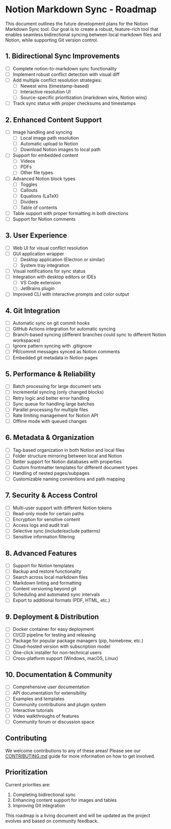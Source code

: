 # Notion Markdown Sync - Roadmap

This document outlines the future development plans for the Notion Markdown Sync tool. Our goal is to create a robust, feature-rich tool that enables seamless bidirectional syncing between local markdown files and Notion, while supporting Git version control.

## 1. Bidirectional Sync Improvements

- [ ] Complete notion-to-markdown sync functionality
- [ ] Implement robust conflict detection with visual diff
- [ ] Add multiple conflict resolution strategies:
  - [ ] Newest wins (timestamp-based)
  - [ ] Interactive resolution UI
  - [ ] Source-specific prioritization (markdown wins, Notion wins)
- [ ] Track sync status with proper checksums and timestamps

## 2. Enhanced Content Support

- [ ] Image handling and syncing
  - [ ] Local image path resolution
  - [ ] Automatic upload to Notion
  - [ ] Download Notion images to local path
- [ ] Support for embedded content
  - [ ] Videos
  - [ ] PDFs
  - [ ] Other file types
- [ ] Advanced Notion block types
  - [ ] Toggles
  - [ ] Callouts
  - [ ] Equations (LaTeX)
  - [ ] Dividers
  - [ ] Table of contents
- [ ] Table support with proper formatting in both directions
- [ ] Support for Notion comments

## 3. User Experience

- [ ] Web UI for visual conflict resolution
- [ ] GUI application wrapper
  - [ ] Desktop application (Electron or similar)
  - [ ] System tray integration
- [ ] Visual notifications for sync status
- [ ] Integration with desktop editors or IDEs
  - [ ] VS Code extension
  - [ ] JetBrains plugin
- [ ] Improved CLI with interactive prompts and color output

## 4. Git Integration

- [ ] Automatic sync on git commit hooks
- [ ] GitHub Actions integration for automatic syncing
- [ ] Branch-based syncing (different branches could sync to different Notion workspaces)
- [ ] Ignore pattern syncing with .gitignore
- [ ] PR/commit messages synced as Notion comments
- [ ] Embedded git metadata in Notion pages

## 5. Performance & Reliability

- [ ] Batch processing for large document sets
- [ ] Incremental syncing (only changed blocks)
- [ ] Retry logic and better error handling
- [ ] Sync queue for handling large batches
- [ ] Parallel processing for multiple files
- [ ] Rate limiting management for Notion API
- [ ] Offline mode with queued changes

## 6. Metadata & Organization

- [ ] Tag-based organization in both Notion and local files
- [ ] Folder structure mirroring between local and Notion
- [ ] Better support for Notion databases with properties
- [ ] Custom frontmatter templates for different document types
- [ ] Handling of nested pages/subpages
- [ ] Customizable naming conventions and path mapping

## 7. Security & Access Control

- [ ] Multi-user support with different Notion tokens
- [ ] Read-only mode for certain paths
- [ ] Encryption for sensitive content
- [ ] Access logs and audit trail
- [ ] Selective sync (include/exclude patterns)
- [ ] Sensitive information filtering

## 8. Advanced Features

- [ ] Support for Notion templates
- [ ] Backup and restore functionality
- [ ] Search across local markdown files
- [ ] Markdown linting and formatting
- [ ] Content versioning beyond git
- [ ] Scheduling and automated sync intervals
- [ ] Export to additional formats (PDF, HTML, etc.)

## 9. Deployment & Distribution

- [ ] Docker container for easy deployment
- [ ] CI/CD pipeline for testing and releasing
- [ ] Package for popular package managers (pip, homebrew, etc.)
- [ ] Cloud-hosted version with subscription model
- [ ] One-click installer for non-technical users
- [ ] Cross-platform support (Windows, macOS, Linux)

## 10. Documentation & Community

- [ ] Comprehensive user documentation
- [ ] API documentation for extensibility
- [ ] Examples and templates
- [ ] Community contributions and plugin system
- [ ] Interactive tutorials
- [ ] Video walkthroughs of features
- [ ] Community forum or discussion space

## Contributing

We welcome contributions to any of these areas! Please see our [CONTRIBUTING.md](CONTRIBUTING.md) guide for more information on how to get involved.

## Prioritization

Current priorities are:
1. Completing bidirectional sync
2. Enhancing content support for images and tables
3. Improving Git integration

This roadmap is a living document and will be updated as the project evolves and based on community feedback.